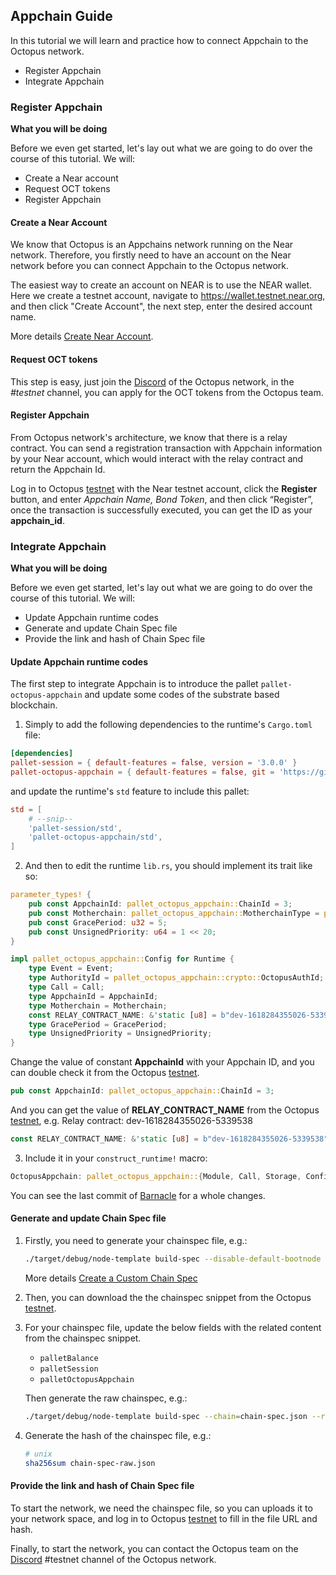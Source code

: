 ## Appchain Guide

In this tutorial we will learn and practice how to connect Appchain to the Octopus network.

* Register Appchain
* Integrate Appchain

### Register Appchain

**What you will be doing**

Before we even get started, let's lay out what we are going to do over the course of this tutorial. We will:

* Create a Near account
* Request OCT tokens
* Register Appchain

#### Create a Near Account

We know that Octopus is an Appchains network running on the Near network. Therefore, you firstly need to have an account on the Near network before you can connect Appchain to the Octopus network.

The easiest way to create an account on NEAR is to use the NEAR wallet. Here we create a testnet account, navigate to https://wallet.testnet.near.org, and then click "Create Account", the next step, enter the desired account name.

More details [Create Near Account](https://docs.near.org/docs/develop/basics/create-account).

#### Request OCT tokens

This step is easy, just join the [Discord](https://discord.gg/6GTJBkZA9Q) of the Octopus network, in the *#testnet* channel, you can apply for the OCT tokens from the Octopus team.

#### Register Appchain

From Octopus network's architecture, we know that there is a relay contract. You can send a registration transaction with Appchain information by your Near account, which would interact with the relay contract and return the Appchain Id.

Log in to Octopus [testnet](https://testnet.oct.network/) with the Near testnet account, click the **Register** button, and enter *Appchain Name, Bond Token*, and then click “Register”, once the transaction is successfully executed, you can get the ID as your **appchain_id**.

### Integrate Appchain

**What you will be doing**

Before we even get started, let's lay out what we are going to do over the course of this tutorial. We will:

* Update Appchain runtime codes
* Generate and update Chain Spec file
* Provide the link and hash of Chain Spec file

#### Update Appchain runtime codes

The first step to integrate Appchain is to introduce the pallet `pallet-octopus-appchain` and update some codes of the substrate based blockchain.

1. Simply to add the following dependencies to the runtime's `Cargo.toml` file:

```TOML
[dependencies]
pallet-session = { default-features = false, version = '3.0.0' }
pallet-octopus-appchain = { default-features = false, git = 'https://github.com/octopus-network/pallet-octopus-appchain.git' }
```

and update the runtime's `std` feature to include this pallet:

```TOML
std = [
    # --snip--
    'pallet-session/std',
    'pallet-octopus-appchain/std',
]
```

2. And then to edit the runtime `lib.rs`, you should implement its trait like so:

```rust
parameter_types! {
	pub const AppchainId: pallet_octopus_appchain::ChainId = 3;
	pub const Motherchain: pallet_octopus_appchain::MotherchainType = pallet_octopus_appchain::MotherchainType::NEAR;
	pub const GracePeriod: u32 = 5;
	pub const UnsignedPriority: u64 = 1 << 20;
}

impl pallet_octopus_appchain::Config for Runtime {
	type Event = Event;
	type AuthorityId = pallet_octopus_appchain::crypto::OctopusAuthId;
	type Call = Call;
	type AppchainId = AppchainId;
	type Motherchain = Motherchain;
	const RELAY_CONTRACT_NAME: &'static [u8] = b"dev-1618284355026-5339538";
	type GracePeriod = GracePeriod;
	type UnsignedPriority = UnsignedPriority;
}
```

Change the value of constant **AppchainId** with your Appchain ID, and you can double check it from the Octopus [testnet](https://testnet.oct.network/).

```Rust
pub const AppchainId: pallet_octopus_appchain::ChainId = 3;
```

And you can get the value of **RELAY_CONTRACT_NAME** from the Octopus [testnet](https://testnet.oct.network/), e.g. Relay contract: dev-1618284355026-5339538

```Rust
const RELAY_CONTRACT_NAME: &'static [u8] = b"dev-1618284355026-5339538";
```

3. Include it in your `construct_runtime!` macro:

```rust
OctopusAppchain: pallet_octopus_appchain::{Module, Call, Storage, Config<T>, Event<T>, ValidateUnsigned},
```

You can see the last commit of [Barnacle](https://github.com/octopus-network/barnacle) for a whole changes.

#### Generate and update Chain Spec file

1. Firstly, you need to generate your chainspec file, e.g.:

   ```bash
   ./target/debug/node-template build-spec --disable-default-bootnode --chain local > chain-spec.json
   ```

    More details [Create a Custom Chain Spec](https://substrate.dev/docs/en/tutorials/start-a-private-network/customspec)

2. Then, you can download the the chainspec snippet from the Octopus [testnet](https://testnet.oct.network/).

3. For your chainspec file, update the below fields with the related content from the chainspec snippet.

   * `palletBalance`
   * `palletSession`
   * `palletOctopusAppchain`

   Then generate the raw chainspec, e.g.:

   ```bash
   ./target/debug/node-template build-spec --chain=chain-spec.json --raw --disable-default-bootnode > chain-spec-raw.json
   ```

4. Generate the hash of the chainspec file, e.g.:

   ```bash
   # unix
   sha256sum chain-spec-raw.json
   ```

#### Provide the link and hash of Chain Spec file

To start the network, we need the chainspec file, so you can uploads it to your network space, and log in to Octopus [testnet](https://testnet.oct.network/) to fill in the file URL and hash.

Finally, to start the network, you can contact the Octopus team on the [Discord](https://discord.gg/6GTJBkZA9Q) #testnet channel of the Octopus network. 